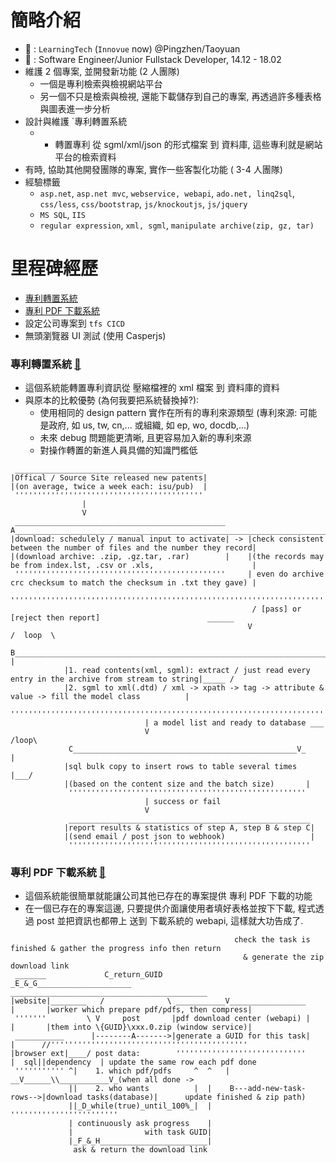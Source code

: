 # 簡略介紹
- :office: : `LearningTech` (`Innovue` now) @Pingzhen/Taoyuan
- :construction_worker: : Software Engineer/Junior Fullstack Developer, 14.12 - 18.02
- 維護 2 個專案, 並開發新功能 (2 人團隊)
  - 一個是專利檢索與檢視網站平台
  - 另一個不只是檢索與檢視, 還能下載儲存到自己的專案, 再透過許多種表格與圖表進一步分析
- 設計與維護 `專利轉置系統
  - * 轉置專利 從 sgml/xml/json 的形式檔案 到 資料庫, 這些專利就是網站平台的檢索資料
- 有時, 協助其他開發團隊的專案, 實作一些客製化功能 ( 3-4 人團隊)
- 經驗標籤
  - `asp.net`, `asp.net mvc`, `webservice, webapi`, `ado.net, linq2sql`, `css/less`, `css/bootstrap`, `js/knockoutjs`, `js/jquery`
  - `MS SQL`, `IIS`
  - `regular expression`, `xml, sgml`, `manipulate archive(zip, gz, tar)`

# 里程碑經歷
- [專利轉置系統](#專利轉置系統-arrow_up_small)
- [專利 PDF 下載系統](#專利-pdf-下載系統-arrow_up_small)
- 設定公司專案到 `tfs CICD`
- 無頭瀏覽器 UI 測試 (使用 Casperjs)

### 專利轉置系統 [:arrow_up_small:](#里程碑經歷)
- 這個系統能轉置專利資訊從 壓縮檔裡的 xml 檔案 到 資料庫的資料
- 與原本的比較優勢 (為何我要把系統替換掉?): 
  - 使用相同的 design pattern 實作在所有的專利來源類型 (專利來源: 可能是政府, 如 us, tw, cn,... 或組織, 如 ep, wo, docdb,...)
  - 未來 debug 問題能更清晰, 且更容易加入新的專利來源 
  - 對操作轉置的新進人員具備的知識門檻低
```
 __________________________________________
|Offical / Source Site released new patents| 
|(on average, twice a week each: isu/pub)  |
 ''''''''''''''''''''''''''''''''''''''''''
                |
                V
 _______________________________________________      A______________________________________________________________________
|download: schedulely / manual input to activate| -> |check consistent between the number of files and the number they record|
|(download archive: .zip, .gz.tar, .rar)        |    |(the records may be from index.lst, .csv or .xls,                      | 
 '''''''''''''''''''''''''''''''''''''''''''''''     | even do archive crc checksum to match the checksum in .txt they gave) |
                                                      ''''''''''''''''''''''''''''''''''''''''''''''''''''''''''''''''''''''''
                                                      / [pass] or [reject then report]                        ______  
                                                     V                                                      /  loop  \
             B_____________________________________________________________________________________________V__        |
            |1. read contents(xml, sgml): extract / just read every entry in the archive from stream to string|_____ /
            |2. sgml to xml(.dtd) / xml -> xpath -> tag -> attribute & value -> fill the model class          |
             '''''''''''''''''''''''''''''''''''''''''''''''''''''''''''''''''''''''''''''''''''''''''''''''''
                              | a model list and ready to database ___
                              V                                  /loop\
             C__________________________________________________V_     |
            |sql bulk copy to insert rows to table several times  |___/
            |(based on the content size and the batch size)       |
             '''''''''''''''''''''''''''''''''''''''''''''''''''''
                              | success or fail
                              V
             ______________________________________________________
            |report results & statistics of step A, step B & step C|
            |(send email / post json to webhook)                   |
             ''''''''''''''''''''''''''''''''''''''''''''''''''''''
```
### 專利 PDF 下載系統 [:arrow_up_small:](#里程碑經歷)
- 這個系統能很簡單就能讓公司其他已存在的專案提供 專利 PDF 下載的功能
- 在一個已存在的專案這邊, 只要提供介面讓使用者填好表格並按下下載, 程式透過 post 並把資訊也都帶上 送到 下載系統的 webapi, 這樣就大功告成了. 
```         
                                                  check the task is finished & gather the progress info then return
                                                    & generate the zip download link
 _______             C_return_GUID               _E_&_G_____________________         ____________________________________________
|website|________   /              \ ___________V_________________          |       |worker which prepare pdf/pdfs, then compress|
 '''''''         \ V     post       |pdf download center (webapi) |         |       |them into \{GUID}\xxx.0.zip (window service)|
 ___________      |--------A------->|generate a GUID for this task|         |      //''''''''''''''''''''''''''''''''''''''''''''
|browser ext|____/ post data:        '''''''''''''''''''''''''''''          |  sql||dependency  | update the same row each pdf done 
 ''''''''''' ^|    1. which pdf/pdfs     ^  ^   |                         __V______\\___________V_(when all done -> 
             ||    2. who wants          |  |    B---add-new-task-rows-->|download tasks(database)|      update finished & zip path)
             ||_D_while(true)_until_100%_|  |                             ''''''''''''''''''''''''
             | continuously ask progress    |
             |                with task GUID|
             |_F_&_H________________________|
              ask & return the download link
```


